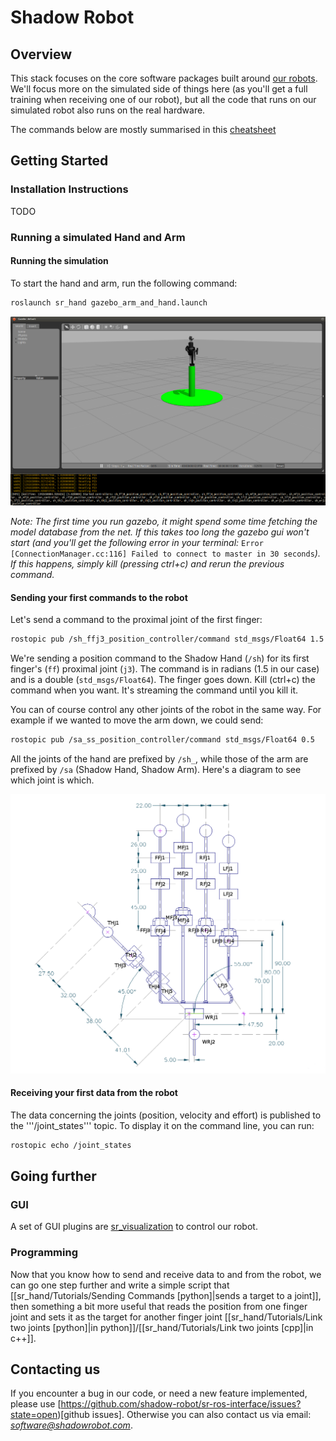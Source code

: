 # Shadow Robot

## Overview

This stack focuses on the core software packages built around [our robots](http://www.shadowrobot.com). We'll focus more on the simulated side of things here (as you'll get a full training when receiving one of our robot), but all the code that runs on our simulated robot also runs on the real hardware.

The commands below are mostly summarised in this [cheatsheet](/docs/resources/ShadowROSCheatsheet.pdf)

## Getting Started

### Installation Instructions

TODO

### Running a simulated Hand and Arm

#### Running the simulation

To start the hand and arm, run the following command:

```bash
roslaunch sr_hand gazebo_arm_and_hand.launch
```

![Gazebo](/docs/resources/launch_gazebo.png)

*Note: The first time you run gazebo, it might spend some time fetching the model database from the net. If this takes too long the gazebo gui won't start (and you'll get the following error in your terminal:*
`Error [ConnectionManager.cc:116] Failed to connect to master in 30 seconds`*). If this happens, simply kill (pressing ctrl+c) and rerun the previous command.*

#### Sending your first commands to the robot

Let's send a command to the proximal joint of the first finger:

```bash
rostopic pub /sh_ffj3_position_controller/command std_msgs/Float64 1.5
```

We're sending a position command to the Shadow Hand (`/sh`) for its first finger's (`ff`) proximal joint (`j3`). The command is in radians (1.5 in our case) and is a double (`std_msgs/Float64`). The finger goes down.
Kill (ctrl+c) the command when you want. It's streaming the command until you kill it.

You can of course control any other joints of the robot in the same way. For example if we wanted to move the arm down, we could send:

```bash
rostopic pub /sa_ss_position_controller/command std_msgs/Float64 0.5
```

All the joints of the hand are prefixed by `/sh_`, while those of the arm are prefixed by `/sa` (Shadow Hand, Shadow Arm). Here's a diagram to see which joint is which.

![Annotated Hand Diagram](/docs/resources/annotated_hand.png)

#### Receiving your first data from the robot

The data concerning the joints (position, velocity and effort) is published to the '''/joint_states''' topic. To display it on the command line, you can run:

```bash
rostopic echo /joint_states
```

## Going further

### GUI

A set of GUI plugins are [sr_visualization](available) to control our robot.

### Programming

Now that you know how to send and receive data to and from the robot, we can go one step further and write a simple script that [[sr_hand/Tutorials/Sending Commands [python]|sends a target to a joint]], then something a bit more useful that reads the position from one finger joint and sets it as the target for
another finger joint [[sr_hand/Tutorials/Link two joints [python]|in python]]/[[sr_hand/Tutorials/Link two joints [cpp]|in c++]].

## Contacting us

If you encounter a bug in our code, or need a new feature implemented, please use [https://github.com/shadow-robot/sr-ros-interface/issues?state=open)[github issues]. Otherwise you can also contact us via email: *software@shadowrobot.com*.
